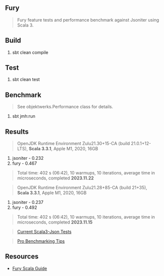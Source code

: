 Fury
----
>Fury feature tests and performance benchmark against Jsoniter using Scala 3.

Build
-----
1. sbt clean compile

Test
----
1. sbt clean test

Benchmark
---------
>See objektwerks.Performance class for details.
1. sbt jmh:run

Results
-------
>OpenJDK Runtime Environment Zulu21.30+15-CA (build 21.0.1+12-LTS), **Scala 3.3.1**, Apple M1, 2020, 16GB
1. jsoniter - 0.232
2. fury     - 0.467
>Total time: 402 s (06:42), 10 warmups, 10 iterations, average time in microseconds, completed **2023.11.22**

>OpenJDK Runtime Environment Zulu21.28+85-CA (build 21+35), **Scala 3.3.1**, Apple M1, 2020, 16GB
1. jsoniter - 0.237
2. fury     - 0.492
>Total time: 402 s (06:42), 10 warmups, 10 iterations, average time in microseconds, completed **2023.11.15**

>[Current Scala3-Json Tests](https://github.com/objektwerks/scala3.json)

>[Pro Benchmarking Tips](https://github.com/objektwerks/fury/pull/1)

Resources
---------
* [Fury Scala Guide](https://github.com/alipay/fury/blob/main/docs/guide/scala_guide.md)